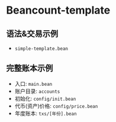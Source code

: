 # Beancount-template

## 语法&交易示例

- `simple-template.bean`

## 完整账本示例

- 入口: `main.bean`
- 账户目录: `accounts`
- 初始化: `config/init.bean`
- 代币(资产)价格: `config/price.bean`
- 年度账本: `txs/[年份].bean`